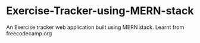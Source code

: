 # Exercise-Tracker-using-MERN-stack
An Exercise tracker web application built using MERN stack. Learnt from freecodecamp.org
